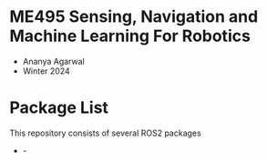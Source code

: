 # ME495 Sensing, Navigation and Machine Learning For Robotics
* Ananya Agarwal
* Winter 2024
# Package List
This repository consists of several ROS2 packages
- <PACKAGE1> - <one sentence description>